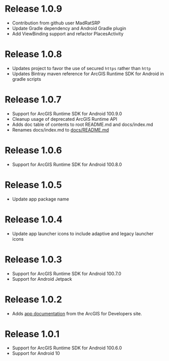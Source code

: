 # Release 1.0.9
- Contribution from github user MadRatSRP 
- Update Gradle dependency and Android Gradle plugin
- Add ViewBinding support and refactor PlacesActivity

# Release 1.0.8

- Updates project to favor the use of secured `https` rather than `http`
- Updates Bintray maven reference for ArcGIS Runtime SDK for Android in gradle scripts

# Release 1.0.7

- Support for ArcGIS Runtime SDK for Android 100.9.0
- Cleanup usage of deprecated ArcGIS Runtime API
- Adds doc table of contents to root README.md and docs/index.md
- Renames docs/index.md to [docs/README.md](/docs/README.md)

# Release 1.0.6

- Support for ArcGIS Runtime SDK for Android 100.8.0

# Release 1.0.5

- Update app package name

# Release 1.0.4

- Update app launcher icons to include adaptive and legacy launcher icons

# Release 1.0.3

- Support for ArcGIS Runtime SDK for Android 100.7.0
- Support for Android Jetpack

# Release 1.0.2

- Adds [app documentation](/docs/README.md) from the ArcGIS for Developers site.

# Release 1.0.1

- Support for ArcGIS Runtime SDK for Android 100.6.0
- Support for Android 10
